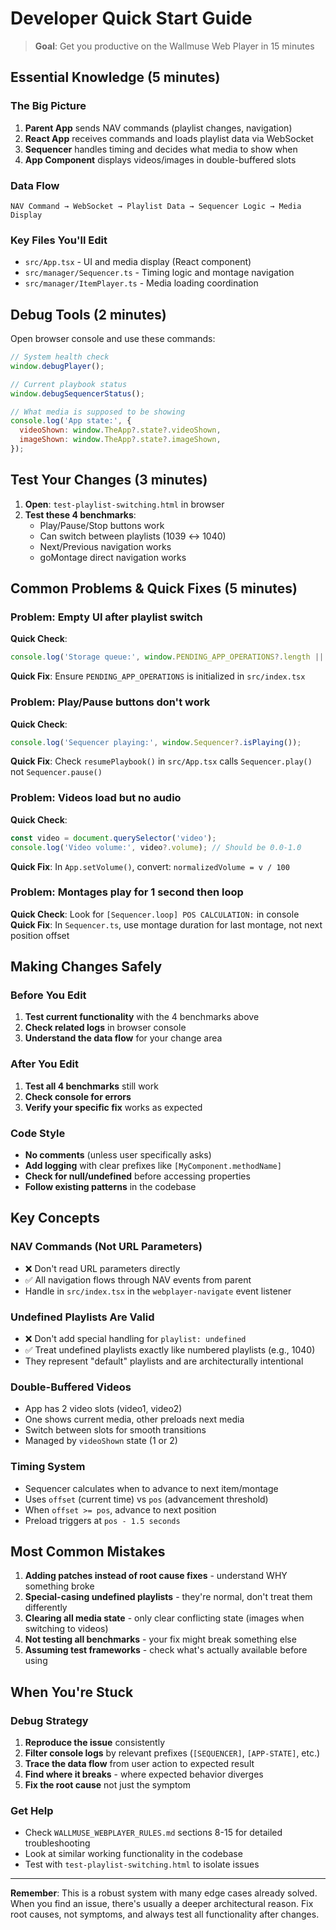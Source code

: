 # Developer Quick Start Guide

> **Goal**: Get you productive on the Wallmuse Web Player in 15 minutes

## Essential Knowledge (5 minutes)

### The Big Picture

1. **Parent App** sends NAV commands (playlist changes, navigation)
2. **React App** receives commands and loads playlist data via WebSocket
3. **Sequencer** handles timing and decides what media to show when
4. **App Component** displays videos/images in double-buffered slots

### Data Flow

```
NAV Command → WebSocket → Playlist Data → Sequencer Logic → Media Display
```

### Key Files You'll Edit

- `src/App.tsx` - UI and media display (React component)
- `src/manager/Sequencer.ts` - Timing logic and montage navigation
- `src/manager/ItemPlayer.ts` - Media loading coordination

## Debug Tools (2 minutes)

Open browser console and use these commands:

```javascript
// System health check
window.debugPlayer();

// Current playbook status
window.debugSequencerStatus();

// What media is supposed to be showing
console.log('App state:', {
  videoShown: window.TheApp?.state?.videoShown,
  imageShown: window.TheApp?.state?.imageShown,
});
```

## Test Your Changes (3 minutes)

1. **Open**: `test-playlist-switching.html` in browser
2. **Test these 4 benchmarks**:
   - Play/Pause/Stop buttons work
   - Can switch between playlists (1039 ↔ 1040)
   - Next/Previous navigation works
   - goMontage direct navigation works

## Common Problems & Quick Fixes (5 minutes)

### Problem: Empty UI after playlist switch

**Quick Check**:

```javascript
console.log('Storage queue:', window.PENDING_APP_OPERATIONS?.length || 0);
```

**Quick Fix**: Ensure `PENDING_APP_OPERATIONS` is initialized in `src/index.tsx`

### Problem: Play/Pause buttons don't work

**Quick Check**:

```javascript
console.log('Sequencer playing:', window.Sequencer?.isPlaying());
```

**Quick Fix**: Check `resumePlaybook()` in `src/App.tsx` calls `Sequencer.play()` not
`Sequencer.pause()`

### Problem: Videos load but no audio

**Quick Check**:

```javascript
const video = document.querySelector('video');
console.log('Video volume:', video?.volume); // Should be 0.0-1.0
```

**Quick Fix**: In `App.setVolume()`, convert: `normalizedVolume = v / 100`

### Problem: Montages play for 1 second then loop

**Quick Check**: Look for `[Sequencer.loop] POS CALCULATION:` in console **Quick Fix**: In
`Sequencer.ts`, use montage duration for last montage, not next position offset

## Making Changes Safely

### Before You Edit

1. **Test current functionality** with the 4 benchmarks above
2. **Check related logs** in browser console
3. **Understand the data flow** for your change area

### After You Edit

1. **Test all 4 benchmarks** still work
2. **Check console for errors**
3. **Verify your specific fix** works as expected

### Code Style

- **No comments** (unless user specifically asks)
- **Add logging** with clear prefixes like `[MyComponent.methodName]`
- **Check for null/undefined** before accessing properties
- **Follow existing patterns** in the codebase

## Key Concepts

### NAV Commands (Not URL Parameters)

- ❌ Don't read URL parameters directly
- ✅ All navigation flows through NAV events from parent
- Handle in `src/index.tsx` in the `webplayer-navigate` event listener

### Undefined Playlists Are Valid

- ❌ Don't add special handling for `playlist: undefined`
- ✅ Treat undefined playlists exactly like numbered playlists (e.g., 1040)
- They represent "default" playlists and are architecturally intentional

### Double-Buffered Videos

- App has 2 video slots (video1, video2)
- One shows current media, other preloads next media
- Switch between slots for smooth transitions
- Managed by `videoShown` state (1 or 2)

### Timing System

- Sequencer calculates when to advance to next item/montage
- Uses `offset` (current time) vs `pos` (advancement threshold)
- When `offset >= pos`, advance to next position
- Preload triggers at `pos - 1.5 seconds`

## Most Common Mistakes

1. **Adding patches instead of root cause fixes** - understand WHY something broke
2. **Special-casing undefined playlists** - they're normal, don't treat them differently
3. **Clearing all media state** - only clear conflicting state (images when switching to videos)
4. **Not testing all benchmarks** - your fix might break something else
5. **Assuming test frameworks** - check what's actually available before using

## When You're Stuck

### Debug Strategy

1. **Reproduce the issue** consistently
2. **Filter console logs** by relevant prefixes (`[SEQUENCER]`, `[APP-STATE]`, etc.)
3. **Trace the data flow** from user action to expected result
4. **Find where it breaks** - where expected behavior diverges
5. **Fix the root cause** not just the symptom

### Get Help

- Check `WALLMUSE_WEBPLAYER_RULES.md` sections 8-15 for detailed troubleshooting
- Look at similar working functionality in the codebase
- Test with `test-playlist-switching.html` to isolate issues

---

**Remember**: This is a robust system with many edge cases already solved. When you find an issue,
there's usually a deeper architectural reason. Fix root causes, not symptoms, and always test all
functionality after changes.
